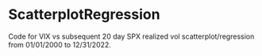 # ScatterplotRegression
Code for VIX vs subsequent 20 day SPX realized vol scatterplot/regression from 01/01/2000 to 12/31/2022.

